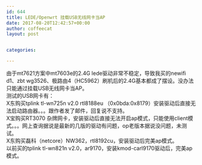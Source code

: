 ```yaml
---
id: 644
title: LEDE/Openwrt 挂载USB无线网卡当AP
date: 2017-08-20T12:42:57+00:00
author: coffeecat
layout: post


categories:

---
```

由于mt7621方案中mt7603e的2.4G lede驱动非常不稳定，导致我买的newifi d1、zbt wg3526、极路由4（HC5962）刷机后的2.4G基本都成了摆设。没办法只能通过挂载USB无线网卡当AP。  
测试的USB网卡有：  
X东购买tplink tl-wn725n v2.0 rtl8188eu （0x0bda:0x8179）安装驱动后直接无法启动路由器。。。跟作者发了邮件，回复说不支持。  
X宝购买RT3070 杂牌网卡，安装驱动后直接无法开启ap模式，只能使用client模式。。。网上查询据说是最新的几版的驱动有问题，op老版本据说没问题，未测试。  
X东购买磊科（netcore）NW362，rtl8192cu，安装驱动后完美ap模式。  
以前买的tplink tl-wn821n v2.0，ar9170，安装kmod-carl9170驱动后，完美ap模式。